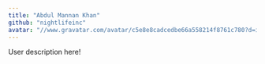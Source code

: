 ```yaml
---
title: "Abdul Mannan Khan"
github: "nightlifeinc"
avatar: "//www.gravatar.com/avatar/c5e8e8cadcedbe66a558214f8761c780?d=identicon"
---
```


User description here!
